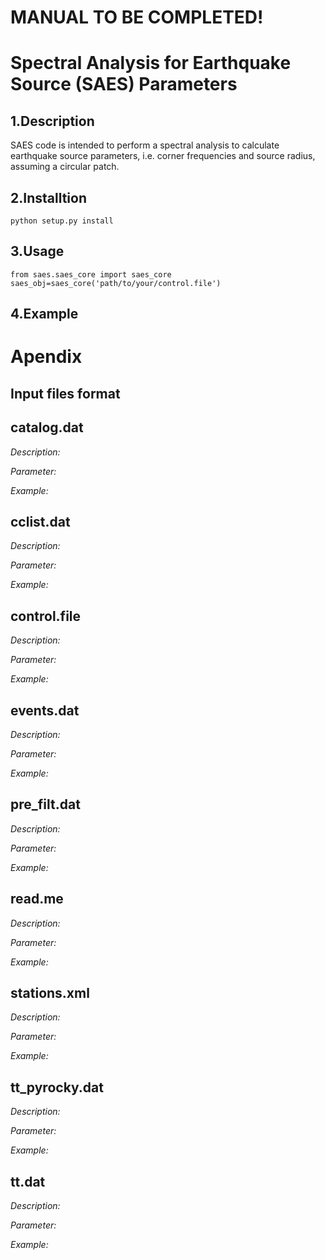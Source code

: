 # MANUAL TO BE COMPLETED!
# Spectral Analysis for Earthquake Source (SAES) Parameters

## 1.Description
SAES code is intended to perform a spectral analysis to calculate earthquake
source parameters, i.e. corner frequencies and source radius, assuming
a circular patch.

## 2.Installtion
```
python setup.py install
```
## 3.Usage
```
from saes.saes_core import saes_core
saes_obj=saes_core('path/to/your/control.file')

```
## 4.Example

# Apendix
## Input files format
## catalog.dat
*Description:*

*Parameter:*

*Example:*

## cclist.dat
*Description:*

*Parameter:*

*Example:*

## control.file
*Description:*

*Parameter:*

*Example:*

## events.dat
*Description:*

*Parameter:*

*Example:*

## pre_filt.dat
*Description:*

*Parameter:*

*Example:*

## read.me
*Description:*

*Parameter:*

*Example:*
## stations.xml
*Description:*

*Parameter:*

*Example:*

## tt_pyrocky.dat
*Description:*

*Parameter:*

*Example:*

## tt.dat
*Description:*

*Parameter:*

*Example:*

